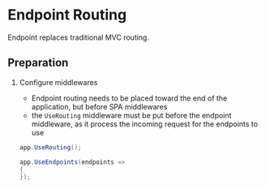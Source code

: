 # Endpoint Routing

Endpoint replaces traditional MVC routing.

## Preparation

1. Configure middlewares

   - Endpoint routing needs to be placed toward the end of the application, but
     before SPA middlewares
   - the `UseRouting` middleware must be put before the endpoint middleware, as
     it process the incoming request for the endpoints to use

   ```cs
   app.UseRouting();

   app.UseEndpoints(endpoints =>
   {
   });
   ```
